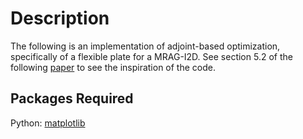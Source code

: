 # Description

The following is an implementation of adjoint-based optimization, specifically of a flexible plate for a MRAG-I2D. 
See section 5.2 of the following [paper](https://www.researchgate.net/publication/305342885_Using_adjoint-based_optimization_to_study_kinematics_and_deformation_of_flapping_wings) to see the inspiration of the code.



## Packages Required
Python: [matplotlib](https://matplotlib.org/)
